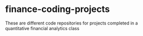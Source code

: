 # finance-coding-projects
These are different code repositories for projects completed in a quantitative financial analytics class
